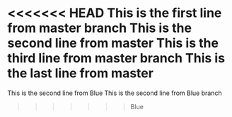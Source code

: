 <<<<<<< HEAD
This is the first line from master branch
This is the second line from master
This is the third line from master branch
This is the last line from master
=======
This is the second line from Blue
This is the second line from Blue branch
>>>>>>> Blue
